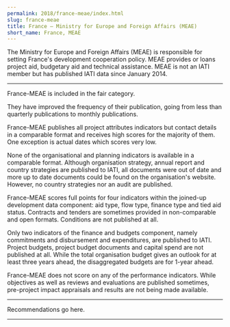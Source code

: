 ```yaml
---
permalink: 2018/france-meae/index.html
slug: france-meae
title: France – Ministry for Europe and Foreign Affairs (MEAE)
short_name: France, MEAE
---
```


The Ministry for Europe and Foreign Affairs (MEAE) is responsible for setting France's development cooperation policy. MEAE provides or loans project aid, budgetary aid and technical assistance. MEAE is not an IATI member but has published IATI data since January 2014. 

---

France-MEAE is included in the fair category. 

They have improved the frequency of their publication, going from less than quarterly publications to monthly publications. 

France-MEAE publishes all project attributes indicators but contact details in a comparable format and receives high scores for the majority of them. One exception is actual dates which scores very low. 

None of the organisational and planning indicators is available in a comparable format. Although organisation strategy, annual report and country strategies are published to IATI, all documents were out of date and more up to date documents could be found on the organisation's website. However, no country strategies nor an audit are published.

France-MEAE scores full points for four indicators within the joined-up development data component: aid type, flow type, finance type and tied aid status. Contracts and tenders are sometimes provided in non-comparable and open formats. Conditions are not published at all. 

Only two indicators of the finance and budgets component, namely commitments and disbursement and expenditures, are published to IATI. Project budgets, project budget documents and capital spend are not published at all. While the total organisation budget gives an outlook for at least three years ahead, the disaggregated budgets are for 1-year ahead. 

France-MEAE does not score on any of the performance indicators. While objectives as well as reviews and evaluations are published sometimes, pre-project impact appraisals and results are not being made available. 


---

Recommendations go here.

---
